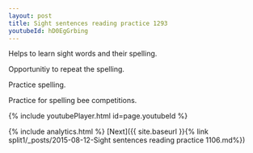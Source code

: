 ```yaml
---
layout: post
title: Sight sentences reading practice 1293
youtubeId: hD0EgGrbing
---
```

 
 
Helps to learn sight words and their spelling.

Opportunitiy to repeat the spelling. 

Practice spelling. 
 
Practice for spelling bee competitions. 
 
{% include youtubePlayer.html id=page.youtubeId %}
 
 
{% include analytics.html %} 
[Next]({{ site.baseurl }}{% link  split1/_posts/2015-08-12-Sight sentences reading practice 1106.md%})
 
